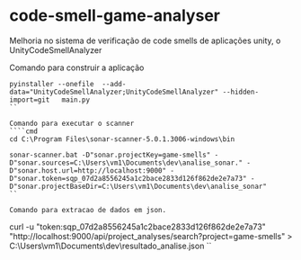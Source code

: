 # code-smell-game-analyser
Melhoria no sistema de verificação de code smells de aplicações unity, o UnityCodeSmellAnalyzer

Comando para construir a aplicação
````
pyinstaller --onefile  --add-data="UnityCodeSmellAnalyzer;UnityCodeSmellAnalyzer" --hidden-import=git   main.py
``

Comando para executar o scanner
````cmd
cd C:\Program Files\sonar-scanner-5.0.1.3006-windows\bin

sonar-scanner.bat -D"sonar.projectKey=game-smells" -D"sonar.sources=C:\Users\vm1\Documents\dev\analise_sonar." -D"sonar.host.url=http://localhost:9000" -D"sonar.token=sqp_07d2a8556245a1c2bace2833d126f862de2e7a73" -D"sonar.projectBaseDir=C:\Users\vm1\Documents\dev\analise_sonar"
``

Comando para extracao de dados em json.
````
curl -u "token:sqp_07d2a8556245a1c2bace2833d126f862de2e7a73" "http://localhost:9000/api/project_analyses/search?project=game-smells" > C:\Users\vm1\Documents\dev\resultado_analise.json
``